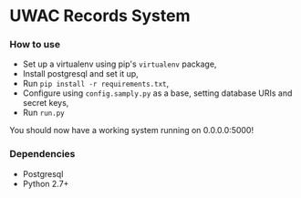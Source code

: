 UWAC Records System
===

### How to use

* Set up a virtualenv using pip's `virtualenv` package,
* Install postgresql and set it up,
* Run `pip install -r requirements.txt`,
* Configure using `config.samply.py` as a base, setting database URIs and secret keys,
* Run `run.py`

You should now have a working system running on 0.0.0.0:5000!

### Dependencies

* Postgresql
* Python 2.7+